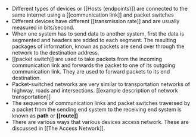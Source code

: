 - Different types of devices or [[Hosts (endpoints)]] are connected to the same internet using a [[communication link]] and packet switches
- Different devices have different [[transmission rate]] and are usually measured in bits/second.
- When one system has to send data to another system, first the data is segmented and headers are added to each segment. The resulting packages of information, known as packets are send over through the network to the destination address.
- [[packet switch]] are used to take packets from the incoming communication link and forwards the packet to one of its outgoing communication link. They are used to forward packets to its end destination.
- Packet-switched networks are very similar to transportation networks of highway, roads and intersections. [[example description of network transportation]]
- The sequence of communication links and packet switches traversed by a packet from the sending end system to the receiving end system is known as **path** or **[[route]]**
- There are various ways that various devices access network. These are discussed in [[The Access Network]].